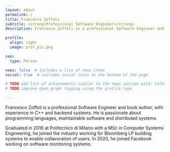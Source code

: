 ```yaml
---
layout: about
permalink: /
title: Francesco Zoffoli
subtitle: <strong>Professional Software Engineer</strong>
description: Francesco Zoffoli is a professional Software Engineer and book author, with experience in C++ and backend systems.

profile:
  align: right
  image: prof_pic.png

seo:
  type: Person

news: false  # includes a list of news items
social: true  # includes social icons at the bottom of the page

# TODO add list of achievements similar to the news section with: talks, employment, graduation, etc..
# TODO improve open graph tagging using the profile type

---
```


Francesco Zoffoli is a professional Software Engineer and book author, with experience in C++ and backend systems.
He is passionate about programming languages, maintainable software and distributed systems.

Graduated in 2016 at Politecnico di Milano with a MSc in Computer Systems Engineering, he joined the industry working for Bloomberg LP building systems to enable collavoration of users.
In 2020, he joined Facebook working on software monitoring systems.

